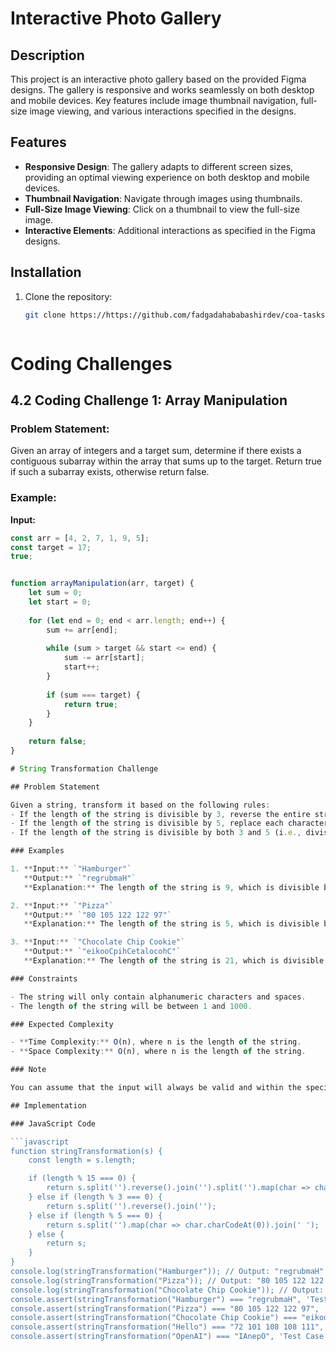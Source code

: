 # Interactive Photo Gallery

## Description

This project is an interactive photo gallery based on the provided Figma designs. The gallery is responsive and works seamlessly on both desktop and mobile devices. Key features include image thumbnail navigation, full-size image viewing, and various interactions specified in the designs.

## Features

- **Responsive Design**: The gallery adapts to different screen sizes, providing an optimal viewing experience on both desktop and mobile devices.
- **Thumbnail Navigation**: Navigate through images using thumbnails.
- **Full-Size Image Viewing**: Click on a thumbnail to view the full-size image.
- **Interactive Elements**: Additional interactions as specified in the Figma designs.

## Installation

1. Clone the repository:
   ```bash
   git clone https://https://github.com/fadgadahababashirdev/coa-tasks



# Coding Challenges

## 4.2 Coding Challenge 1: Array Manipulation

### Problem Statement:
Given an array of integers and a target sum, determine if there exists a contiguous subarray within the array that sums up to the target. Return true if such a subarray exists, otherwise return false.

### Example:
**Input:**
```javascript
const arr = [4, 2, 7, 1, 9, 5];
const target = 17;
true;


function arrayManipulation(arr, target) {
    let sum = 0;
    let start = 0;
    
    for (let end = 0; end < arr.length; end++) {
        sum += arr[end];
        
        while (sum > target && start <= end) {
            sum -= arr[start];
            start++;
        }
        
        if (sum === target) {
            return true;
        }
    }
    
    return false;
}

# String Transformation Challenge

## Problem Statement

Given a string, transform it based on the following rules:
- If the length of the string is divisible by 3, reverse the entire string.
- If the length of the string is divisible by 5, replace each character with its ASCII code.
- If the length of the string is divisible by both 3 and 5 (i.e., divisible by 15), perform both operations in the order specified above.

### Examples

1. **Input:** `"Hamburger"`
   **Output:** `"regrubmaH"`
   **Explanation:** The length of the string is 9, which is divisible by 3 but not by 5 or 15. Therefore, the string is reversed, resulting in `"regrubmaH"`.

2. **Input:** `"Pizza"`
   **Output:** `"80 105 122 122 97"`
   **Explanation:** The length of the string is 5, which is divisible by 5 but not by 3 or 15. Therefore, each character is replaced by its ASCII code, resulting in `"80 105 122 122 97"`.

3. **Input:** `"Chocolate Chip Cookie"`
   **Output:** `"eikooCpihCetalocohC"`
   **Explanation:** The length of the string is 21, which is divisible by 3 but not by 5 or 15. Therefore, the string is reversed, resulting in `"eikooCpihCetalocohC"`.

### Constraints

- The string will only contain alphanumeric characters and spaces.
- The length of the string will be between 1 and 1000.

### Expected Complexity

- **Time Complexity:** O(n), where n is the length of the string.
- **Space Complexity:** O(n), where n is the length of the string.

### Note

You can assume that the input will always be valid and within the specified constraints. Your solution should handle all possible cases and return the transformed string accordingly.

## Implementation

### JavaScript Code

```javascript
function stringTransformation(s) {
    const length = s.length;

    if (length % 15 === 0) {
        return s.split('').reverse().join('').split('').map(char => char.charCodeAt(0)).join(' ');
    } else if (length % 3 === 0) {
        return s.split('').reverse().join('');
    } else if (length % 5 === 0) {
        return s.split('').map(char => char.charCodeAt(0)).join(' ');
    } else {
        return s;
    }
}
console.log(stringTransformation("Hamburger")); // Output: "regrubmaH"
console.log(stringTransformation("Pizza")); // Output: "80 105 122 122 97"
console.log(stringTransformation("Chocolate Chip Cookie")); // Output: "eikooCpihCetalocohC"
console.assert(stringTransformation("Hamburger") === "regrubmaH", 'Test Case 1 Failed');
console.assert(stringTransformation("Pizza") === "80 105 122 122 97", 'Test Case 2 Failed');
console.assert(stringTransformation("Chocolate Chip Cookie") === "eikooCpihCetalocohC", 'Test Case 3 Failed');
console.assert(stringTransformation("Hello") === "72 101 108 108 111", 'Test Case 4 Failed');
console.assert(stringTransformation("OpenAI") === "IAnepO", 'Test Case 5 Failed');

